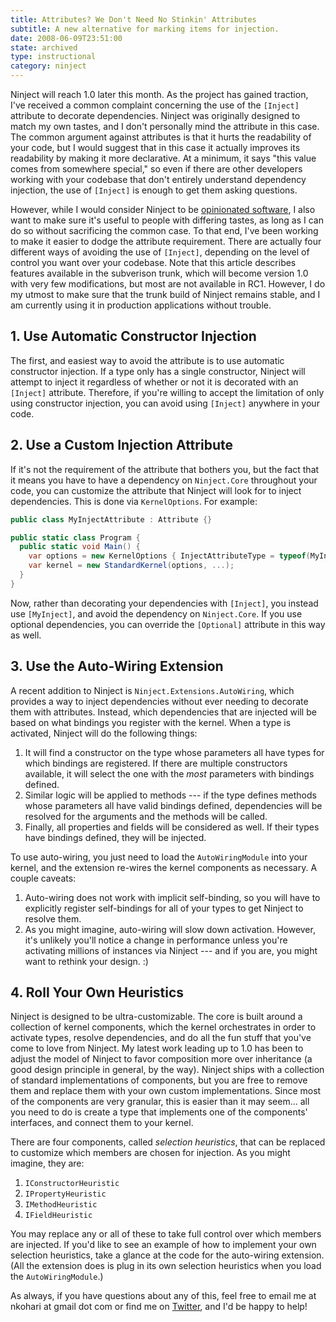 ```yaml
---
title: Attributes? We Don't Need No Stinkin' Attributes
subtitle: A new alternative for marking items for injection.
date: 2008-06-09T23:51:00
state: archived
type: instructional
category: ninject
---
```


Ninject will reach 1.0 later this month. As the project has gained traction, I've received a common complaint concerning the use of the `[Inject]` attribute to decorate dependencies. Ninject was originally designed to match my own tastes, and I don't personally mind the attribute in this case. The common argument against attributes is that it hurts the readability of your code, but I would suggest that in this case it actually improves its readability by making it more declarative. At a minimum, it says "this value comes from somewhere special," so even if there are other developers working with your codebase that don't entirely understand dependency injection, the use of `[Inject]` is enough to get them asking questions.

However, while I would consider Ninject to be [opinionated software](http://gettingreal.37signals.com/ch04_Make_Opinionated_Software.php), I also want to make sure it's useful to people with differing tastes, as long as I can do so without sacrificing the common case. To that end, I've been working to make it easier to dodge the attribute requirement. There are actually four different ways of avoiding the use of `[Inject]`, depending on the level of control you want over your codebase. Note that this article describes features available in the subverison trunk, which will become version 1.0 with very few modifications, but most are not available in RC1. However, I do my utmost to make sure that the trunk build of Ninject remains stable, and I am currently using it in production applications without trouble.

## 1. Use Automatic Constructor Injection

The first, and easiest way to avoid the attribute is to use automatic constructor injection. If a type only has a single constructor, Ninject will attempt to inject it regardless of whether or not it is decorated with an `[Inject]` attribute. Therefore, if you're willing to accept the limitation of only using constructor injection, you can avoid using `[Inject]` anywhere in your code.

## 2. Use a Custom Injection Attribute

If it's not the requirement of the attribute that bothers you, but the fact that it means you have to have a dependency on `Ninject.Core` throughout your code, you can customize the attribute that Ninject will look for to inject dependencies. This is done via `KernelOptions`. For example:

```csharp
public class MyInjectAttribute : Attribute {}

public static class Program {
  public static void Main() {
    var options = new KernelOptions { InjectAttributeType = typeof(MyInjectAttribute) };
    var kernel = new StandardKernel(options, ...);
  }
}
```

Now, rather than decorating your dependencies with `[Inject]`, you instead use `[MyInject]`, and avoid the dependency on `Ninject.Core`. If you use optional dependencies, you can override the `[Optional]` attribute in this way as well.

## 3. Use the Auto-Wiring Extension

A recent addition to Ninject is `Ninject.Extensions.AutoWiring`, which provides a way to inject dependencies without ever needing to decorate them with attributes. Instead, which dependencies that are injected will be based on what bindings you register with the kernel. When a type is activated, Ninject will do the following things:

1. It will find a constructor on the type whose parameters all have types for which bindings are registered. If there are multiple constructors available, it will select the one with the _most_ parameters with bindings defined.
2. Similar logic will be applied to methods --- if the type defines methods whose parameters all have valid bindings defined, dependencies will be resolved for the arguments and the methods will be called.
3. Finally, all properties and fields will be considered as well. If their types have bindings defined, they will be injected.

To use auto-wiring, you just need to load the `AutoWiringModule` into your kernel, and the extension re-wires the kernel components as necessary. A couple caveats:

1. Auto-wiring does not work with implicit self-binding, so you will have to explicitly register self-bindings for all of your types to get Ninject to resolve them.
2. As you might imagine, auto-wiring will slow down activation. However, it's unlikely you'll notice a change in performance unless you're activating millions of instances via Ninject --- and if you are, you might want to rethink your design. :)

## 4. Roll Your Own Heuristics

Ninject is designed to be ultra-customizable. The core is built around a collection of kernel components, which the kernel orchestrates in order to activate types, resolve dependencies, and do all the fun stuff that you've come to love from Ninject. My latest work leading up to 1.0 has been to adjust the model of Ninject to favor composition more over inheritance (a good design principle in general, by the way). Ninject ships with a collection of standard implementations of components, but you are free to remove them and replace them with your own custom implementations. Since most of the components are very granular, this is easier than it may seem... all you need to do is create a type that implements one of the components' interfaces, and connect them to your kernel.

There are four components, called _selection heuristics_, that can be replaced to customize which members are chosen for injection. As you might imagine, they are:

1. `IConstructorHeuristic`
2. `IPropertyHeuristic`
3. `IMethodHeuristic`
4. `IFieldHeuristic`

You may replace any or all of these to take full control over which members are injected. If you'd like to see an example of how to implement your own selection heuristics, take a glance at the code for the auto-wiring extension. (All the extension does is plug in its own selection heuristics when you load the `AutoWiringModule`.)

As always, if you have questions about any of this, feel free to email me at nkohari at gmail dot com or find me on [Twitter](http://twitter.com/nkohari), and I'd be happy to help!
